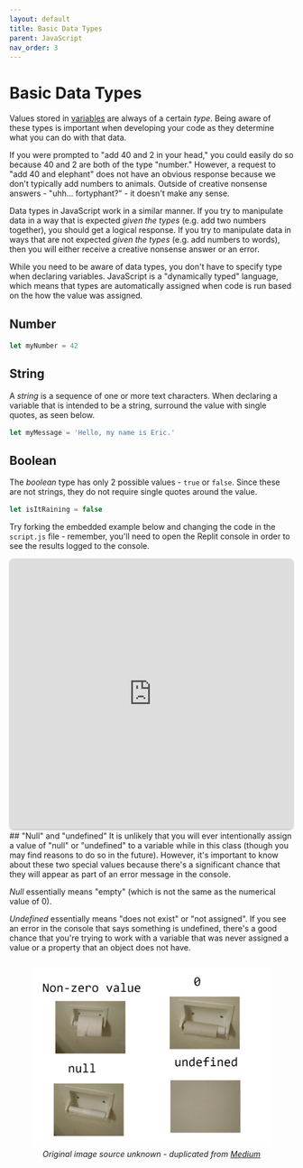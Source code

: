 ```yaml
---
layout: default
title: Basic Data Types
parent: JavaScript
nav_order: 3
---
```

# Basic Data Types
Values stored in [variables](variables) are always of a certain *type*. Being aware of these types is important when developing your code as they determine what you can do with that data.

If you were prompted to "add 40 and 2 in your head," you could easily do so because 40 and 2 are both of the type "number." However, a request to "add 40 and elephant" does not have an obvious response because we don't typically add numbers to animals. Outside of creative nonsense answers - "uhh... fortyphant?" - it doesn't make any sense.

Data types in JavaScript work in a similar manner. If you try to manipulate data in a way that is expected *given the types* (e.g. add two numbers together), you should get a logical response. If you try to manipulate data in ways that are not expected *given the types* (e.g. add numbers to words), then you will either receive a creative nonsense answer or an error.

While you need to be aware of data types, you don't have to specify type when declaring variables. JavaScript is a "dynamically typed" language, which means that types are automatically assigned when code is run based on the how the value was assigned.
## Number
```js
let myNumber = 42
```
## String
A *string* is a sequence of one or more text characters. When declaring a variable that is intended to be a string, surround the value with single quotes, as seen below.
```js
let myMessage = 'Hello, my name is Eric.'
```
## Boolean
The *boolean* type has only 2 possible values - `true` or `false`. Since these are not strings, they do not require single quotes around the value.
```js
let isItRaining = false
```

Try forking the embedded example below and changing the code in the `script.js` file - remember, you'll need to open the Replit console in order to see the results logged to the console.

<iframe src="https://replit.com/@sheffie/IMS322-Data-Types?embed=true" width="100%" height="480" style="border: none; border-radius: 8px; box-shadow: 0 1px 3px rgba(0,0,0,0.12), 0 1px 2px rgba(0,0,0,0.24);"></iframe>
## "Null" and "undefined"
It is unlikely that you will ever intentionally assign a value of "null" or "undefined" to a variable while in this class (though you may find reasons to do so in the future). However, it's important to know about these two special values because there's a significant chance that they will appear as part of an error message in the console.

*Null* essentially means "empty" (which is not the same as the numerical value of 0).

*Undefined* essentially means "does not exist" or "not assigned". If you see an error in the console that says something is undefined, there's a good chance that you're trying to work with a variable that was never assigned a value or a property that an object does not have.

<div style="display: flex; justify-content: center;"> 
  <figure style="max-width: 500px;">
	  <img src="images/values.png" style="width: 100%;">
	  <figcaption style="font-style: italic; text-align: center;">Original image source unknown - duplicated from <a href="https://deepak7jha.medium.com/javascript-null-undefind-93b443cc924e">Medium</a></figcaption>
  </figure>
</div>